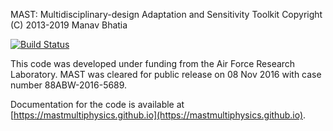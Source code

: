 MAST: Multidisciplinary-design Adaptation and Sensitivity Toolkit
Copyright (C) 2013-2019  Manav Bhatia

[![Build Status](https://travis-ci.com/MASTmultiphysics/mast-multiphysics.svg?branch=master)](https://travis-ci.com/MASTmultiphysics/mast-multiphysics)

This code was developed under funding from the Air Force Research Laboratory. 
MAST was cleared for public release on 08 Nov 2016 with case number 88ABW-2016-5689. 

Documentation for the code is available at [https://mastmultiphysics.github.io](https://mastmultiphysics.github.io).
